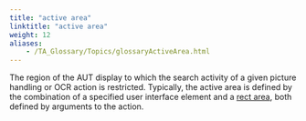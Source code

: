 ```yaml
--- 
title: "active area"
linktitle: "active area"
weight: 12
aliases: 
    - /TA_Glossary/Topics/glossaryActiveArea.html
---
```


The region of the AUT display to which the search activity of a given picture handling or OCR action is restricted. Typically, the active area is defined by the combination of a specified user interface element and a [rect area](/TA_Glossary/Topics/glossaryRectArea.html), both defined by arguments to the action.

